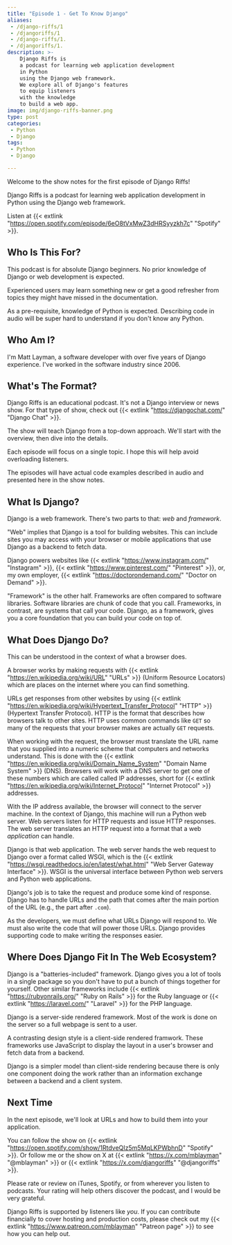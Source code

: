 ```yaml
---
title: "Episode 1 - Get To Know Django"
aliases:
 - /django-riffs/1
 - /djangoriffs/1
 - /django-riffs/1.
 - /djangoriffs/1.
description: >-
    Django Riffs is
    a podcast for learning web application development
    in Python
    using the Django web framework.
    We explore all of Django's features
    to equip listeners
    with the knowledge
    to build a web app.
image: img/django-riffs-banner.png
type: post
categories:
 - Python
 - Django
tags:
 - Python
 - Django

---
```


Welcome to the show notes
for the first episode
of Django Riffs!

Django Riffs is
a podcast for learning web application development
in Python
using the Django web framework.

Listen at {{< extlink "https://open.spotify.com/episode/6eO8tVxMwZ3dHRSyyzkh7c" "Spotify" >}}.

## Who Is This For?

This podcast is for absolute Django beginners.
No prior knowledge of Django
or web development is expected.

Experienced users may learn something new
or get a good refresher from topics they might have missed
in the documentation.

As a pre-requisite,
knowledge of Python is expected.
Describing code in audio will be super hard
to understand
if you don't know any Python.

## Who Am I?

I'm Matt Layman,
a software developer
with over five years of Django experience.
I've worked in the software industry since 2006.

## What's The Format?

Django Riffs is an educational podcast.
It's not a Django interview or news show.
For that type of show,
check out {{< extlink "https://djangochat.com/" "Django Chat" >}}.

The show will teach Django
from a top-down approach.
We'll start with the overview,
then dive into the details.

Each episode will focus on a single topic.
I hope this will help avoid overloading listeners.

The episodes will have actual code examples
described in audio
and presented here
in the show notes.

## What Is Django?

Django is a web framework.
There's two parts to that: *web* and *framework*.

"Web" implies that Django is a tool
for building websites.
This can include sites you may access
with your browser
or mobile applications
that use Django as a backend
to fetch data.

Django powers websites
like {{< extlink "https://www.instagram.com/" "Instagram" >}},
{{< extlink "https://www.pinterest.com/" "Pinterest" >}},
or, my own employer, {{< extlink "https://doctorondemand.com/" "Doctor on Demand" >}}.

"Framework" is the other half.
Frameworks are often compared to software libraries.
Software libraries are chunk of code
that you call.
Frameworks, in contrast, are systems
that call your code.
Django, as a framework, gives you a core foundation
that you can build your code on top of.

## What Does Django Do?

This can be understood in the context
of what a browser does.

A browser works by making requests
with
{{< extlink "https://en.wikipedia.org/wiki/URL" "URLs" >}}
(Uniform Resource Locators)
which are places on the internet
where you can find something.

URLs get responses
from other websites
by using
{{< extlink "https://en.wikipedia.org/wiki/Hypertext_Transfer_Protocol" "HTTP" >}}
(Hypertext Transfer Protocol).
HTTP is the format that describes
how browsers talk to other sites.
HTTP uses common commands like `GET`
so many of the requests
that your browser makes are actually `GET` requests.

When working with the request,
the browser must translate the URL name
that you supplied
into a numeric scheme that computers and networks understand.
This is done with the
{{< extlink "https://en.wikipedia.org/wiki/Domain_Name_System" "Domain Name System" >}} (DNS).
Browsers will work with a DNS server
to get one of these numbers
which are called called IP addresses,
short for {{< extlink "https://en.wikipedia.org/wiki/Internet_Protocol" "Internet Protocol" >}} addresses.

With the IP address available,
the browser will connect to the server machine.
In the context of Django,
this machine will run a Python web server.
Web servers listen for HTTP requests
and issue HTTP responses.
The web server translates an HTTP request
into a format that a web *application* can handle.

Django is that web application.
The web server hands the web request to Django
over a format called WSGI,
which is the {{< extlink "https://wsgi.readthedocs.io/en/latest/what.html" "Web Server Gateway Interface" >}}.
WSGI is the universal interface
between Python web servers and Python web applications.

Django's job is to take the request
and produce some kind of response.
Django has to handle URLs
and the path that comes after the main portion
of the URL
(e.g., the part after `.com`).

As the developers,
we must define what URLs Django will respond to.
We must also write the code
that will power those URLs.
Django provides supporting code
to make writing the responses easier.

## Where Does Django Fit In The Web Ecosystem?

Django is a "batteries-included" framework.
Django gives you a lot of tools in a single package
so you don't have to put a bunch of things together
for yourself.
Other similar frameworks include
{{< extlink "https://rubyonrails.org/" "Ruby on Rails" >}}
for the Ruby language
or
{{< extlink "https://laravel.com/" "Laravel" >}}
for the PHP language.

Django is a server-side rendered framework.
Most of the work is done on the server
so a full webpage is sent to a user.

A contrasting design style is a client-side rendered framwork.
These frameworks use JavaScript to display the layout
in a user's browser
and fetch data
from a backend.

Django is a simpler model
than client-side rendering
because there is only one component doing the work
rather than an information exchange
between a backend and a client system.

## Next Time

In the next episode,
we'll look at URLs
and how to build them
into your application.

You can follow the show
on {{< extlink "https://open.spotify.com/show/1RtdveQIz5m5MqLKPWbhnD" "Spotify" >}}.
Or follow me or the show
on X
at
{{< extlink "https://x.com/mblayman" "@mblayman" >}}
or
{{< extlink "https://x.com/djangoriffs" "@djangoriffs" >}}.

Please rate or review
on iTunes, Spotify,
or from wherever you listen to podcasts.
Your rating will help others discover the podcast,
and I would be very grateful.

Django Riffs is supported by listeners like *you*.
If you can contribute financially
to cover hosting and production costs,
please check out my {{< extlink "https://www.patreon.com/mblayman" "Patreon page" >}}
to see how you can help out.
